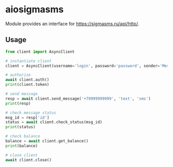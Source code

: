 # aiosigmasms

Module provides an interface for https://sigmasms.ru/api/http/.

## Usage

```python
from client import AsyncClient

# instantiate client
client = AsyncClient(username='login', password='password', sender='MessageSender')

# authorize
await client.auth()
print(client.token)

# send message
resp = await client.send_message('+79999999999', 'text', 'sms')
print(resp)

# check message status
msg_id = resp['id']
status = await client.check_status(msg_id)
print(status)

# check balance
balance = await client.get_balance()
print(balance)

# close client 
await client.close()

```
